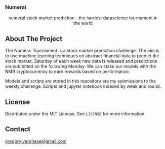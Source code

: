 <!--
*** Thanks for checking out the Best-README-Template. If you have a suggestion
*** that would make this better, please fork the repo and create a pull request
*** or simply open an issue with the tag "enhancement".
*** Thanks again! Now go create something AMAZING! :D
-->


<!-- PROJECT LOGO -->
<br />
<p align="center">
  <a href="https://github.com/othneildrew/Best-README-Template">
  </a>

  <h3 align="left">Numerai</h3>
  

  <p align="center">
  numerai stock market prediction - the hardest datascience tournament in the world

  </p>
</p>


<!-- ABOUT THE PROJECT -->
## About The Project

The Numerai Tournament is a stock market prediction challenge. The aim is to use machine learning techniques on abstract financial data to predict the stock market. Saturday of each week new data is released and predictions are submitted on the following Monday. We can stake our models with the NMR cryptocurrency to earn rewards based on performance.

Models and scripts are stored in this repository are my submissions to the weekly challenge. Scripts and jupyter notebook indexed by week and round.

<!-- LICENSE -->
## License

Distributed under the MIT License. See `LICENSE` for more information.


<!-- CONTACT -->
## Contact
gregory.verghese@gmail.com




